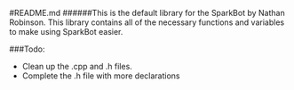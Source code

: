 #README.md
######This is the default library for the SparkBot by Nathan Robinson.  This library contains all of the necessary functions and variables to make using SparkBot easier.

###Todo:
* Clean up the .cpp and .h files.
* Complete the .h file with more declarations
